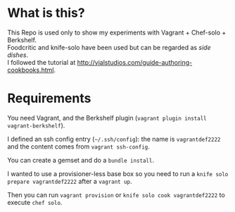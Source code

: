What is this?
=============
This Repo is used only to show my experiments with Vagrant + Chef-solo + Berkshelf.  
Foodcritic and knife-solo have been used but can be regarded as _side dishes_.  
I followed the tutorial at <http://vialstudios.com/guide-authoring-cookbooks.html>.

Requirements
============
You need Vagrant, and the Berkshelf plugin (`vagrant plugin install vagrant-berkshelf`).

I defined an ssh config entry (`~/.ssh/config`): the name is `vagrantdef2222` and the content comes from `vagrant ssh-config`.

You can create a gemset and do a `bundle install`.

I wanted to use a provisioner-less base box so you need to run a `knife solo prepare vagrantdef2222` after a `vagrant up`.

Then you can run `vagrant provision` or `knife solo cook vagrantdef2222` to execute `chef solo`.
